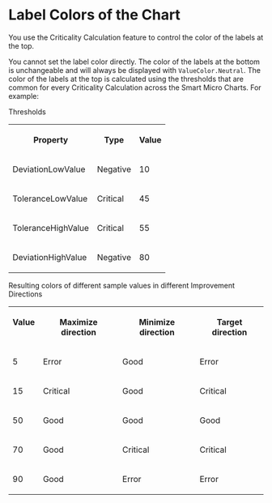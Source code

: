 <!-- loioaa4bf0f6d2a943d9b9931db81421d523 -->

# Label Colors of the Chart

You use the Criticality Calculation feature to control the color of the labels at the top.

You cannot set the label color directly. The color of the labels at the bottom is unchangeable and will always be displayed with `ValueColor.Neutral`. The color of the labels at the top is calculated using the thresholds that are common for every Criticality Calculation across the Smart Micro Charts. For example:

<a name="loioaa4bf0f6d2a943d9b9931db81421d523__table_r2h_2wt_ny"/>Thresholds


<table>
<tr>
<th valign="top">

Property



</th>
<th valign="top">

Type



</th>
<th valign="top">

Value



</th>
</tr>
<tr>
<td valign="top">

DeviationLowValue



</td>
<td valign="top">

Negative



</td>
<td valign="top">

10



</td>
</tr>
<tr>
<td valign="top">

ToleranceLowValue



</td>
<td valign="top">

Critical



</td>
<td valign="top">

45



</td>
</tr>
<tr>
<td valign="top">

ToleranceHighValue



</td>
<td valign="top">

Critical



</td>
<td valign="top">

55



</td>
</tr>
<tr>
<td valign="top">

DeviationHighValue



</td>
<td valign="top">

Negative



</td>
<td valign="top">

80



</td>
</tr>
</table>

<a name="loioaa4bf0f6d2a943d9b9931db81421d523__table_dvf_qwt_ny"/>Resulting colors of different sample values in different Improvement Directions


<table>
<tr>
<th valign="top">

Value



</th>
<th valign="top">

Maximize direction



</th>
<th valign="top">

Minimize direction



</th>
<th valign="top">

Target direction



</th>
</tr>
<tr>
<td valign="top">

5



</td>
<td valign="top">

Error



</td>
<td valign="top">

Good



</td>
<td valign="top">

Error



</td>
</tr>
<tr>
<td valign="top">

15



</td>
<td valign="top">

Critical



</td>
<td valign="top">

Good



</td>
<td valign="top">

Critical



</td>
</tr>
<tr>
<td valign="top">

50



</td>
<td valign="top">

Good



</td>
<td valign="top">

Good



</td>
<td valign="top">

Good



</td>
</tr>
<tr>
<td valign="top">

70



</td>
<td valign="top">

Good



</td>
<td valign="top">

Critical



</td>
<td valign="top">

Critical



</td>
</tr>
<tr>
<td valign="top">

90



</td>
<td valign="top">

Good



</td>
<td valign="top">

Error



</td>
<td valign="top">

Error



</td>
</tr>
</table>

